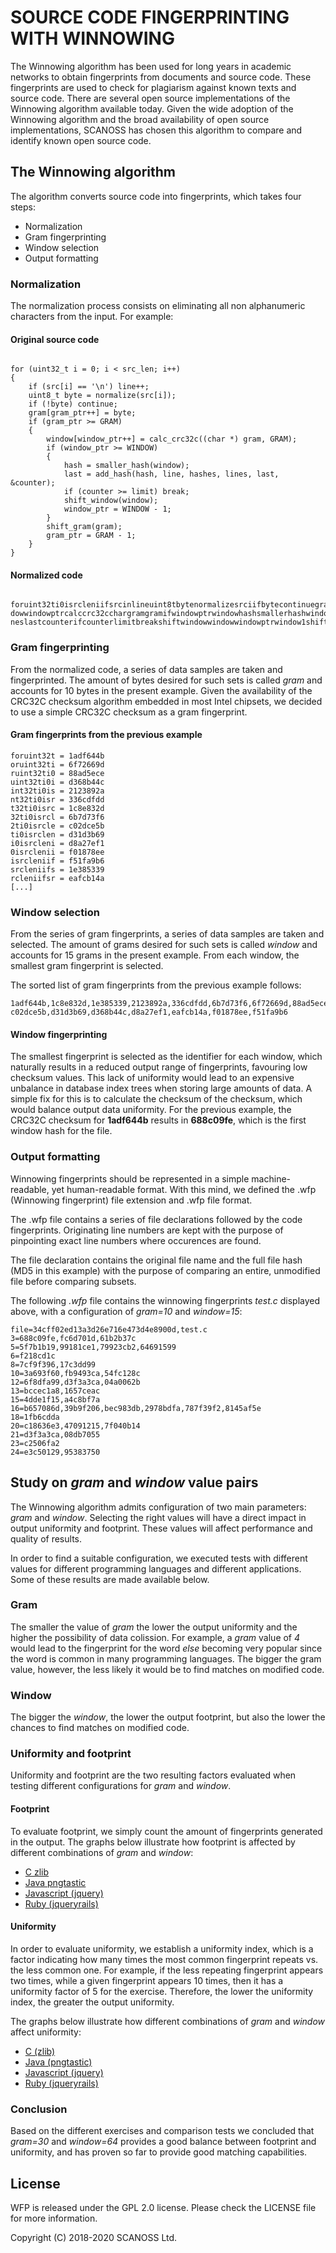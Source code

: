 # SOURCE CODE FINGERPRINTING WITH WINNOWING

The Winnowing algorithm has been used for long years in academic networks to obtain fingerprints from documents and source code. These fingerprints are used to check for plagiarism against known texts and source code. There are several open source implementations of the Winnowing algorithm available today. Given the wide adoption of the Winnowing algorithm and the broad availability of open source implementations, SCANOSS has chosen this algorithm to compare and identify known open source code.

## The Winnowing algorithm

The algorithm converts source code into fingerprints, which takes four steps:

- Normalization
- Gram fingerprinting
- Window selection
- Output formatting

### Normalization

The normalization process consists on eliminating all non alphanumeric characters from the input. For example:

#### Original source code

```

for (uint32_t i = 0; i < src_len; i++)
{
	if (src[i] == '\n') line++;
	uint8_t byte = normalize(src[i]);
	if (!byte) continue;
	gram[gram_ptr++] = byte;
	if (gram_ptr >= GRAM)
	{
		window[window_ptr++] = calc_crc32c((char *) gram, GRAM);
		if (window_ptr >= WINDOW)
		{
			hash = smaller_hash(window);
			last = add_hash(hash, line, hashes, lines, last, &counter);
			if (counter >= limit) break;
			shift_window(window);
			window_ptr = WINDOW - 1;
		}
		shift_gram(gram);
		gram_ptr = GRAM - 1;
	}
}

```

#### Normalized code

```

foruint32ti0isrcleniifsrcinlineuint8tbytenormalizesrciifbytecontinuegramgramptrbyteifgramptrgramwin
dowwindowptrcalccrc32cchargramgramifwindowptrwindowhashsmallerhashwindowlastaddhashhashlinehashesli
neslastcounterifcounterlimitbreakshiftwindowwindowwindowptrwindow1shiftgramgramgramptrgram1

```

### Gram fingerprinting

From the normalized code, a series of data samples are taken and fingerprinted. The amount of bytes desired for such sets is called _gram_ and accounts for 10 bytes in the present example. Given the availability of the CRC32C checksum algorithm embedded in most Intel chipsets, we decided to use a simple CRC32C checksum as a gram fingerprint.

#### Gram fingerprints from the previous example

```
foruint32t = 1adf644b
oruint32ti = 6f72669d
ruint32ti0 = 88ad5ece
uint32ti0i = d368b44c
int32ti0is = 2123892a
nt32ti0isr = 336cdfdd
t32ti0isrc = 1c8e832d
32ti0isrcl = 6b7d73f6
2ti0isrcle = c02dce5b
ti0isrclen = d31d3b69
i0isrcleni = d8a27ef1
0isrclenii = f01878ee
isrcleniif = f51fa9b6
srcleniifs = 1e385339
rcleniifsr = eafcb14a
[...]
```

### Window selection

From the series of gram fingerprints, a series of data samples are taken and selected. The amount of grams desired for such sets is called _window_ and accounts for 15 grams in the present example. From each window, the smallest gram fingerprint is selected.

The sorted list of gram fingerprints from the previous example follows:

```
1adf644b,1c8e832d,1e385339,2123892a,336cdfdd,6b7d73f6,6f72669d,88ad5ece,
c02dce5b,d31d3b69,d368b44c,d8a27ef1,eafcb14a,f01878ee,f51fa9b6
```

#### Window fingerprinting

The smallest fingerprint is selected as the identifier for each window, which naturally results in a reduced output range of fingerprints, favouring low checksum values. This lack of uniformity would lead to an expensive unbalance in database index trees when storing large amounts of data. A simple fix for this is to calculate the checksum of the checksum, which would balance output data uniformity. For the previous example, the CRC32C checksum for **1adf644b** results in **688c09fe**, which is the first window hash for the file.

### Output formatting

Winnowing fingerprints should be represented in a simple machine-readable, yet human-readable format. With this mind, we defined the .wfp (Winnowing fingerprint) file extension and .wfp file format.

The .wfp file contains a series of file declarations followed by the code fingerprints. Originating line numbers are kept with the purpose of pinpointing exact line numbers where occurences are found.

The file declaration contains the original file name and the full file hash (MD5 in this example) with the purpose of comparing an entire, unmodified file before comparing subsets.

The following _.wfp_ file contains the winnowing fingerprints _test.c_ displayed above, with a configuration of _gram=10_ and _window=15_:

```
file=34cff02ed13a3d26e716e473d4e8900d,test.c
3=688c09fe,fc6d701d,61b2b37c
5=5f7b1b19,99181ce1,79923cb2,64691599
6=f218cd1c
8=7cf9f396,17c3dd99
10=3a693f60,fb9493ca,54fc128c
12=6f8dfa99,d3f3a3ca,04a0062b
13=bccec1a8,1657ceac
15=4dde1f15,a4c8bf7a
16=b657086d,39b9f206,bec983db,2978bdfa,787f39f2,8145af5e
18=1fb6cdda
20=c18636e3,47091215,7f040b14
21=d3f3a3ca,08db7055
23=c2506fa2
24=e3c50129,95383750
```

## Study on _gram_ and _window_ value pairs

The Winnowing algorithm admits configuration of two main parameters: _gram_ and _window_. Selecting the right values will have a direct impact in output uniformity and footprint. These values will affect performance and quality of results.

In order to find a suitable configuration, we executed tests with different values for different programming languages and different applications. Some of these results are made available below.

### Gram

The smaller the value of _gram_ the lower the output uniformity and the higher the possibility of data colission. For example, a _gram_ value of _4_ would lead to the fingerprint for the word _else_ becoming very popular since the word is common in many programming languages. The bigger the gram value, however, the less likely it would be to find matches on modified code.

### Window

The bigger the _window_, the lower the output footprint, but also the lower the chances to find matches on modified code.

### Uniformity and footprint

Uniformity and footprint are the two resulting factors evaluated when testing different configurations for _gram_ and _window_.

#### Footprint

To evaluate footprint, we simply count the amount of fingerprints generated in the output. The graphs below illustrate how footprint is affected by different combinations of _gram_ and _window_:

- [C zlib](images/W-C.png)
- [Java pngtastic](images/W-JAVA.png)
- [Javascript (jquery)](images/W-JQuery.png)
- [Ruby (jqueryrails)](images/W-Ruby.png)

#### Uniformity

In order to evaluate uniformity, we establish a uniformity index, which is a factor indicating how many times the most common fingerprint repeats vs. the less common one. For example, if the less repeating fingerprint appears two times, while a given fingerprint appears 10 times, then it has a uniformity factor of 5 for the exercise. Therefore, the lower the uniformity index, the greater the output uniformity.

The graphs below illustrate how different combinations of _gram_ and _window_ affect uniformity:

- [C (zlib)](images/H-C.png)
- [Java (pngtastic)](images/H-JAVA.png)
- [Javascript (jquery)](images/HJQuery.png)
- [Ruby (jqueryrails)](images/HRuby.png)

### Conclusion

Based on the different exercises and comparison tests we concluded that _gram=30_ and _window=64_ provides a good balance between footprint and uniformity, and has proven so far to provide good matching capabilities.

## License

WFP is released under the GPL 2.0 license. Please check the LICENSE file for more information.

Copyright (C) 2018-2020 SCANOSS Ltd.
